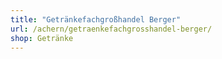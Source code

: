 ```yaml
---
title: "Getränkefachgroßhandel Berger"
url: /achern/getraenkefachgrosshandel-berger/
shop: Getränke
---
```

